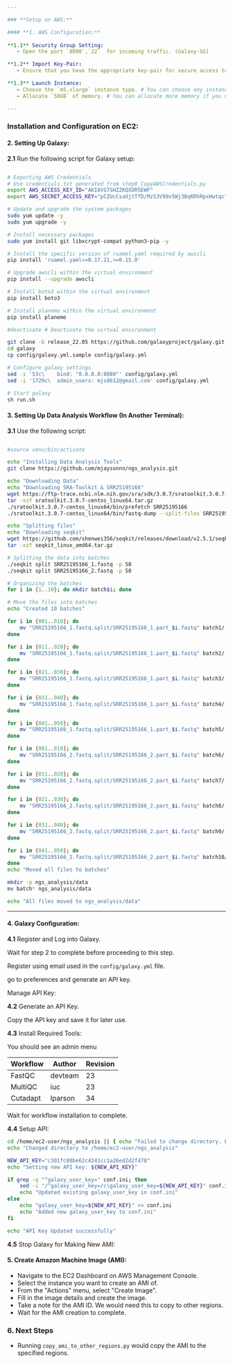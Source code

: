 ```yaml
---

### **Setup on AWS:**

#### **1. AWS Configuration:**
   
**1.1** Security Group Setting:
   - Open the port `8080`,`22`  for incoming traffic. (Galaxy-SG)

**1.2** Import Key-Pair:
   - Ensure that you have the appropriate key-pair for secure access to your EC2 instance.

**1.3** Launch Instance:
   - Choose the `m5.xlarge` instance type. # You can choose any instance type that suits your needs.
   - Allocate `50GB` of memory. # You can allocate more memory if you need it.

---
```


### **Installation and Configuration on EC2:**

#### **2. Setting Up Galaxy:**

**2.1** Run the following script for Galaxy setup:

```bash

# Exporting AWS Credentials
# Use credentials.txt generated from step0_CopyAWSCredentials.py
export AWS_ACCESS_KEY_ID="AKIAYG7SHZZKQXDR5EWF"
export AWS_SECRET_ACCESS_KEY="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"

# Update and upgrade the system packages
sudo yum update -y
sudo yum upgrade -y

# Install necessary packages
sudo yum install git libxcrypt-compat python3-pip -y

# Install the specific version of ruamel.yaml required by awscli
pip install 'ruamel.yaml<=0.17.21,>=0.15.0'

# Upgrade awscli within the virtual environment
pip install --upgrade awscli

# Install boto3 within the virtual environment
pip install boto3

# Install planemo within the virtual environment
pip install planemo

#deactivate # Deactivate the virtual environment

git clone -b release_22.05 https://github.com/galaxyproject/galaxy.git
cd galaxy
cp config/galaxy.yml.sample config/galaxy.yml

# Configure galaxy settings
sed -i '53c\    bind: "0.0.0.0:8080"' config/galaxy.yml
sed -i '1729c\  admin_users: mjs8612@gmail.com' config/galaxy.yml

# Start galaxy
sh run.sh
```

#### **3. Setting Up Data Analysis Workflow (In Another Terminal):**

**3.1** Use the following script:

```bash

#source venv/bin/activate

echo "Installing Data Analysis Tools"
git clone https://github.com/mjaysonnn/ngs_analysis.git

echo "Downloading Data"
echo "Downloading SRA-Toolkit & SRR25195166"
wget https://ftp-trace.ncbi.nlm.nih.gov/sra/sdk/3.0.7/sratoolkit.3.0.7-centos_linux64.tar.gz
tar -xzf sratoolkit.3.0.7-centos_linux64.tar.gz
./sratoolkit.3.0.7-centos_linux64/bin/prefetch SRR25195166
./sratoolkit.3.0.7-centos_linux64/bin/fastq-dump --split-files SRR25195166

echo "Splitting files"
echo "Downloading seqkit"
wget https://github.com/shenwei356/seqkit/releases/download/v2.5.1/seqkit_linux_amd64.tar.gz
tar -xzf seqkit_linux_amd64.tar.gz

# Splitting the data into batches
./seqkit split SRR25195166_1.fastq -p 50
./seqkit split SRR25195166_2.fastq -p 50

# Organizing the batches
for i in {1..10}; do mkdir batch$i; done

# Move the files into batches
echo "Created 10 batches"

for i in {001..010}; do
    mv "SRR25195166_1.fastq.split/SRR25195166_1.part_$i.fastq" batch1/
done

for i in {011..020}; do
    mv "SRR25195166_1.fastq.split/SRR25195166_1.part_$i.fastq" batch2/
done

for i in {021..030}; do
    mv "SRR25195166_1.fastq.split/SRR25195166_1.part_$i.fastq" batch3/
done

for i in {031..040}; do
    mv "SRR25195166_1.fastq.split/SRR25195166_1.part_$i.fastq" batch4/
done

for i in {041..050}; do
    mv "SRR25195166_1.fastq.split/SRR25195166_1.part_$i.fastq" batch5/
done

for i in {001..010}; do
    mv "SRR25195166_2.fastq.split/SRR25195166_2.part_$i.fastq" batch6/
done

for i in {011..020}; do
    mv "SRR25195166_2.fastq.split/SRR25195166_2.part_$i.fastq" batch7/
done

for i in {021..030}; do
    mv "SRR25195166_2.fastq.split/SRR25195166_2.part_$i.fastq" batch8/
done

for i in {031..040}; do
    mv "SRR25195166_2.fastq.split/SRR25195166_2.part_$i.fastq" batch9/
done

for i in {041..050}; do
    mv "SRR25195166_2.fastq.split/SRR25195166_2.part_$i.fastq" batch10/
done
echo "Moved all files to batches"

mkdir -p ngs_analysis/data
mv batch* ngs_analysis/data

echo "All files moved to ngs_analysis/data"
```

---

#### **4. Galaxy Configuration:**

**4.1** Register and Log into Galaxy.

Wait for step 2 to complete before proceeding to this step.

Register using email used in the `config/galaxy.yml` file.

go to preferences and generate an API key.

Manage API Key:


**4.2** Generate an API Key.

Copy the API key and save it for later use.

**4.3** Install Required Tools:

You should see an admin menu
   
| Workflow | Author  | Revision |
|----------|---------|----------|
| FastQC   | devteam | 23       |
| MultiQC  | iuc     | 23       |
| Cutadapt | lparson | 34       |

Wait for workflow installation to complete.

**4.4** Setup API:

```bash
cd /home/ec2-user/ngs_analysis || { echo "Failed to change directory. Exiting."; exit 1; }
echo "Changed directory to /home/ec2-user/ngs_analysis"

NEW_API_KEY="c301fc88be62c4241cc1a26ed2d2f478"
echo "Setting new API key: ${NEW_API_KEY}"

if grep -q "^galaxy_user_key=" conf.ini; then
    sed -i "/^galaxy_user_key=/c\galaxy_user_key=${NEW_API_KEY}" conf.ini
    echo "Updated existing galaxy_user_key in conf.ini"
else
    echo "galaxy_user_key=${NEW_API_KEY}" >> conf.ini
    echo "Added new galaxy_user_key to conf.ini"
fi

echo "API Key Updated successfully"

```
**4.5** Stop Galaxy for Making New AMI:

#### **5. Create Amazon Machine Image (AMI)**:

- Navigate to the EC2 Dashboard on AWS Management Console.
- Select the instance you want to create an AMI of.
- From the "Actions" menu, select "Create Image".
- Fill in the image details and create the image.
- Take a note for the AMI ID. We would need this to copy to other regions.
- Wait for the AMI creation to complete.

### **6. Next Steps**
- Running `copy_ami_to_other_regions.py` would copy the AMI to the specified regions.


